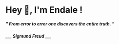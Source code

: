 <h1 title="head"> Hey 👋, I'm Endale !</h1>

**<h5><i>" From error to error one discovers the entire truth. "</i></h5>**

*<b>___ Sigmund Freud ___</b>*
